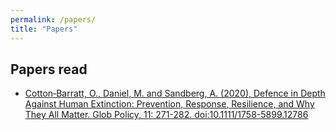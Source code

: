 ```yaml
---
permalink: /papers/
title: "Papers"
---
```


## Papers read
- [Cotton‐Barratt, O., Daniel, M. and Sandberg, A. (2020), Defence in Depth Against Human Extinction: Prevention, Response, Resilience, and Why They All Matter. Glob Policy, 11: 271-282. doi:10.1111/1758-5899.12786](https://onlinelibrary.wiley.com/action/showCitFormats?doi=10.1111%2F1758-5899.12786)

